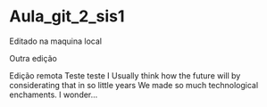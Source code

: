 # Aula_git_2_sis1

Editado na maquina local

Outra edição

Edição remota
Teste 
teste
I Usually think how the future will by considerating that in so little years
We made so much technological enchaments. I wonder...

